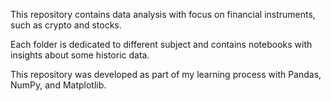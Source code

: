 This repository contains data analysis with focus on financial instruments, such as crypto and stocks.

Each folder is dedicated to different subject and contains notebooks with insights about some historic data.

This repository was developed as part of my learning process with Pandas, NumPy, and Matplotlib.

